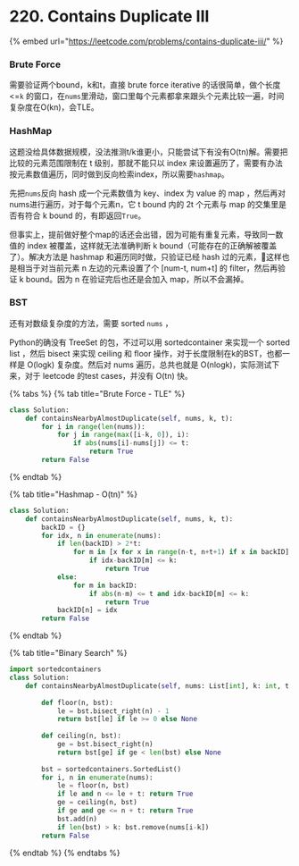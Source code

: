 # 220. Contains Duplicate III

{% embed url="https://leetcode.com/problems/contains-duplicate-iii/" %}

### Brute Force

需要验证两个bound，k和t，直接 brute force iterative 的话很简单，做个长度&lt;=`k` 的窗口，在`nums`里滑动，窗口里每个元素都拿来跟头个元素比较一遍，时间复杂度在O\(kn\)，会TLE。

### HashMap

这题没给具体数据规模，没法推测t/k谁更小，只能尝试下有没有O\(tn\)解。需要把比较的元素范围限制在 t 级别，那就不能只以 index 来设置遍历了，需要有办法按元素数值遍历，同时做到反向检索index，所以需要`hashmap`。

先把`nums`反向 hash 成一个元素数值为 key、index 为 value 的 map ，然后再对nums进行遍历，对于每个元素n，它 t bound 内的 2t 个元素与 map 的交集里是否有符合 k bound 的，有即返回`True`。

但事实上，提前做好整个map的话还会出错，因为可能有重复元素，导致同一数值的 index 被覆盖，这样就无法准确判断 k bound（可能存在的正确解被覆盖了）。解决方法是 hashmap 和遍历同时做，只验证已经 hash 过的元素，这样也是相当于对当前元素 n 左边的元素设置了个 \[num-t, num+t\] 的 filter，然后再验证 k bound。因为 n 在验证完后也还是会加入 map，所以不会漏掉。

### BST

还有对数级复杂度的方法，需要 sorted `nums` ，

Python的确没有 TreeSet 的包，不过可以用 sortedcontainer 来实现一个 sorted list ，然后 bisect 来实现 ceiling 和 floor 操作，对于长度限制在k的BST，也都一样是 O\(logk\) 复杂度。然后对 nums 遍历，总共也就是 O\(nlogk\)，实际测试下来，对于 leetcode 的test cases，并没有 O\(tn\) 快。

{% tabs %}
{% tab title="Brute Force - TLE" %}
```python
class Solution:
    def containsNearbyAlmostDuplicate(self, nums, k, t):
        for i in range(len(nums)):
            for j in range(max([i-k, 0]), i):
                if abs(nums[i]-nums[j]) <= t:
                    return True
        return False
```
{% endtab %}

{% tab title="Hashmap - O\(tn\)" %}
```python
class Solution:
    def containsNearbyAlmostDuplicate(self, nums, k, t):
        backID = {}
        for idx, n in enumerate(nums):
            if len(backID) > 2*t:
                for m in [x for x in range(n-t, n+t+1) if x in backID]:
                    if idx-backID[m] <= k:
                        return True
            else:
                for m in backID:
                    if abs(n-m) <= t and idx-backID[m] <= k:
                        return True
            backID[n] = idx
        return False
```
{% endtab %}

{% tab title="Binary Search" %}
```python
import sortedcontainers
class Solution:
    def containsNearbyAlmostDuplicate(self, nums: List[int], k: int, t: int) -> bool:
        
        def floor(n, bst):
            le = bst.bisect_right(n) - 1
            return bst[le] if le >= 0 else None
        
        def ceiling(n, bst):
            ge = bst.bisect_right(n)
            return bst[ge] if ge < len(bst) else None
        
        bst = sortedcontainers.SortedList()
        for i, n in enumerate(nums):
            le = floor(n, bst)
            if le and n <= le + t: return True
            ge = ceiling(n, bst)
            if ge and ge <= n + t: return True
            bst.add(n)
            if len(bst) > k: bst.remove(nums[i-k])
        return False
```
{% endtab %}
{% endtabs %}



